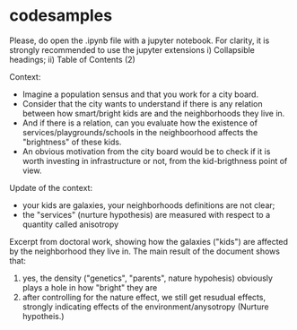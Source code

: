 # codesamples
Please, do open the .ipynb file with a jupyter notebook.
For clarity, it is strongly recommended to use the jupyter extensions i) Collapsible headings; ii) Table of Contents (2)

Context:
- Imagine a population sensus and that you work for a city board. 
- Consider that the city wants to understand if there is any relation between how smart/bright kids are and the neighborhoods they live in.
- And if there is a relation, can you evaluate how the existence of services/playgrounds/schools in the neighboorhood affects the "brightness" of these kids.
- An obvious motivation from the city board would be to check if it is worth investing in infrastructure or not, from the kid-brigthness point of view.

Update of the context:
- your kids are galaxies, your neighborhoods definitions are not clear;
- the "services" (nurture hypothesis) are measured with respect to a quantity called anisotropy

Excerpt from doctoral work, showing how the galaxies ("kids") are affected by the neighborhood they live in.
The main result of the document shows that:
1) yes, the density ("genetics", "parents", nature hypohesis) obviously plays a hole in how "bright" they are
2) after controlling for the nature effect, we still get resudual effects, strongly indicating effects of the environment/anysotropy (Nurture hypotheis.)
